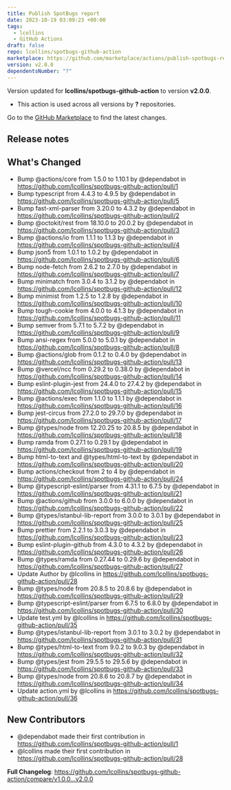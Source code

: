 ```yaml
---
title: Publish SpotBugs report
date: 2023-10-19 03:09:23 +00:00
tags:
  - lcollins
  - GitHub Actions
draft: false
repo: lcollins/spotbugs-github-action
marketplace: https://github.com/marketplace/actions/publish-spotbugs-report
version: v2.0.0
dependentsNumber: "?"
---
```



Version updated for **lcollins/spotbugs-github-action** to version **v2.0.0**.
- This action is used across all versions by **?** repositories.

Go to the [GitHub Marketplace](https://github.com/marketplace/actions/publish-spotbugs-report) to find the latest changes.

## Release notes

## What's Changed
* Bump @actions/core from 1.5.0 to 1.10.1 by @dependabot in https://github.com/lcollins/spotbugs-github-action/pull/1
* Bump typescript from 4.4.3 to 4.9.5 by @dependabot in https://github.com/lcollins/spotbugs-github-action/pull/5
* Bump fast-xml-parser from 3.20.0 to 4.3.2 by @dependabot in https://github.com/lcollins/spotbugs-github-action/pull/2
* Bump @octokit/rest from 18.10.0 to 20.0.2 by @dependabot in https://github.com/lcollins/spotbugs-github-action/pull/3
* Bump @actions/io from 1.1.1 to 1.1.3 by @dependabot in https://github.com/lcollins/spotbugs-github-action/pull/4
* Bump json5 from 1.0.1 to 1.0.2 by @dependabot in https://github.com/lcollins/spotbugs-github-action/pull/6
* Bump node-fetch from 2.6.2 to 2.7.0 by @dependabot in https://github.com/lcollins/spotbugs-github-action/pull/7
* Bump minimatch from 3.0.4 to 3.1.2 by @dependabot in https://github.com/lcollins/spotbugs-github-action/pull/12
* Bump minimist from 1.2.5 to 1.2.8 by @dependabot in https://github.com/lcollins/spotbugs-github-action/pull/10
* Bump tough-cookie from 4.0.0 to 4.1.3 by @dependabot in https://github.com/lcollins/spotbugs-github-action/pull/11
* Bump semver from 5.7.1 to 5.7.2 by @dependabot in https://github.com/lcollins/spotbugs-github-action/pull/9
* Bump ansi-regex from 5.0.0 to 5.0.1 by @dependabot in https://github.com/lcollins/spotbugs-github-action/pull/8
* Bump @actions/glob from 0.1.2 to 0.4.0 by @dependabot in https://github.com/lcollins/spotbugs-github-action/pull/13
* Bump @vercel/ncc from 0.29.2 to 0.38.0 by @dependabot in https://github.com/lcollins/spotbugs-github-action/pull/14
* Bump eslint-plugin-jest from 24.4.0 to 27.4.2 by @dependabot in https://github.com/lcollins/spotbugs-github-action/pull/15
* Bump @actions/exec from 1.1.0 to 1.1.1 by @dependabot in https://github.com/lcollins/spotbugs-github-action/pull/16
* Bump jest-circus from 27.2.0 to 29.7.0 by @dependabot in https://github.com/lcollins/spotbugs-github-action/pull/17
* Bump @types/node from 12.20.25 to 20.8.5 by @dependabot in https://github.com/lcollins/spotbugs-github-action/pull/18
* Bump ramda from 0.27.1 to 0.29.1 by @dependabot in https://github.com/lcollins/spotbugs-github-action/pull/19
* Bump html-to-text and @types/html-to-text by @dependabot in https://github.com/lcollins/spotbugs-github-action/pull/20
* Bump actions/checkout from 2 to 4 by @dependabot in https://github.com/lcollins/spotbugs-github-action/pull/24
* Bump @typescript-eslint/parser from 4.31.1 to 6.7.5 by @dependabot in https://github.com/lcollins/spotbugs-github-action/pull/21
* Bump @actions/github from 3.0.0 to 6.0.0 by @dependabot in https://github.com/lcollins/spotbugs-github-action/pull/22
* Bump @types/istanbul-lib-report from 3.0.0 to 3.0.1 by @dependabot in https://github.com/lcollins/spotbugs-github-action/pull/25
* Bump prettier from 2.2.1 to 3.0.3 by @dependabot in https://github.com/lcollins/spotbugs-github-action/pull/23
* Bump eslint-plugin-github from 4.3.0 to 4.3.2 by @dependabot in https://github.com/lcollins/spotbugs-github-action/pull/26
* Bump @types/ramda from 0.27.44 to 0.29.6 by @dependabot in https://github.com/lcollins/spotbugs-github-action/pull/27
* Update Author by @lcollins in https://github.com/lcollins/spotbugs-github-action/pull/28
* Bump @types/node from 20.8.5 to 20.8.6 by @dependabot in https://github.com/lcollins/spotbugs-github-action/pull/29
* Bump @typescript-eslint/parser from 6.7.5 to 6.8.0 by @dependabot in https://github.com/lcollins/spotbugs-github-action/pull/30
* Update test.yml by @lcollins in https://github.com/lcollins/spotbugs-github-action/pull/35
* Bump @types/istanbul-lib-report from 3.0.1 to 3.0.2 by @dependabot in https://github.com/lcollins/spotbugs-github-action/pull/31
* Bump @types/html-to-text from 9.0.2 to 9.0.3 by @dependabot in https://github.com/lcollins/spotbugs-github-action/pull/32
* Bump @types/jest from 29.5.5 to 29.5.6 by @dependabot in https://github.com/lcollins/spotbugs-github-action/pull/33
* Bump @types/node from 20.8.6 to 20.8.7 by @dependabot in https://github.com/lcollins/spotbugs-github-action/pull/34
* Update action.yml by @lcollins in https://github.com/lcollins/spotbugs-github-action/pull/36

## New Contributors
* @dependabot made their first contribution in https://github.com/lcollins/spotbugs-github-action/pull/1
* @lcollins made their first contribution in https://github.com/lcollins/spotbugs-github-action/pull/28

**Full Changelog**: https://github.com/lcollins/spotbugs-github-action/compare/v1.0.0...v2.0.0
